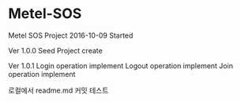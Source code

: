 # Metel-SOS
Metel SOS Project 2016-10-09 Started

Ver 1.0.0
Seed Project create

Ver 1.0.1
Login operation implement
Logout operation implement
Join operation implement

로컬에서 readme.md 커밋 테스트

